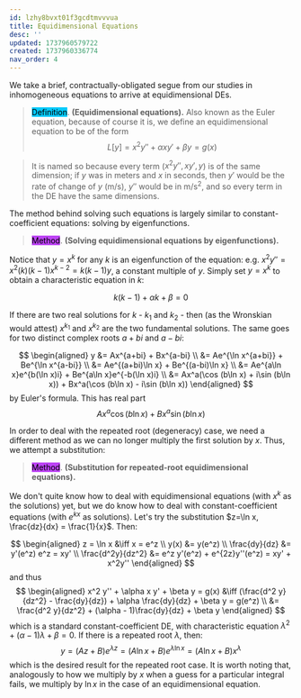 ```yaml
---
id: lzhy8bvxt01f3gcdtmvvvua
title: Equidimensional Equations
desc: ''
updated: 1737960579722
created: 1737960336774
nav_order: 4
---
```

We take a brief, contractually-obligated segue from our studies in inhomogeneous equations to arrive at equidimensional DEs.

> <span style="background-color: #03cafc; color: black;">Definition</span>. **(Equidimensional equations).** Also known as the Euler equation, because of course it is, we define an equidimensional equation to be of the form
$$
        L[y] = x^2y'' + \alpha xy' + \beta y = g(x)
$$

> It is named so because every term ($x^2y'', xy', y$) is of the same dimension; if $y$ was in meters and $x$ in seconds, then $y'$ would be the rate of change of $y$ (m/s), $y''$ would be in m/s$^2$, and so every term in the DE have the same dimensions.

The method behind solving such equations is largely similar to constant-coefficient equations: solving by eigenfunctions.

> <span style="background-color: #bc42f5; color: black;">Method</span>. **(Solving equidimensional equations by eigenfunctions).**

Notice that $y=x^k$ for any $k$ is an eigenfunction of the equation: e.g. $x^2y'' = x^2(k)(k-1)x^{k-2} = k(k-1)y$, a constant multiple of $y$. Simply set $y = x^k$ to obtain a characteristic equation in $k$:

$$
 k(k-1) + \alpha k + \beta = 0
$$

If there are two real solutions for $k$ - $k_1$ and $k_2$ - then (as the Wronskian would attest) $x^{k_1}$ and $x^{k_2}$ are the two fundamental solutions. The same goes for two distinct complex roots $a+bi$ and $a-bi$:

$$
\begin{aligned}
y &= Ax^{a+bi} + Bx^{a-bi} \\
&= Ae^{\ln x^{a+bi}} + Be^{\ln x^{a-bi}}  \\
&= Ae^{(a+bi)\ln x} + Be^{(a-bi)\ln x} \\
&= Ae^{a\ln x}e^{b(\ln x)i} + Be^{a\ln x}e^{-b(\ln x)i} \\
&= Ax^a(\cos (b\ln x) + i\sin (b\ln x)) + Bx^a(\cos (b\ln x) - i\sin (b\ln x))
\end{aligned}
$$
by Euler's formula. This has real part
$$
Ax^a\cos (b\ln x) + Bx^a\sin (b \ln x)
$$

In order to deal with the repeated root (degeneracy) case, we need a different method as we can no longer multiply the first solution by $x$. Thus, we attempt a substitution:

> <span style="background-color: #bc42f5; color: black;">Method</span>. **(Substitution for repeated-root equidimensional equations).**

We don't quite know how to deal with equidimensional equations (with $x^k$ as the solutions) yet, but we do know how to deal with constant-coefficient equations (with $e^{kx}$ as solutions). Let's try the substitution $z=\ln x, \frac{dz}{dx} = \frac{1}{x}$. Then:

$$
\begin{aligned}
    z = \ln x &\iff x = e^z \\
    y(x) &= y(e^z) \\
    \frac{dy}{dz} &= y'(e^z) e^z = xy' \\
    \frac{d^2y}{dz^2} &= e^z y'(e^z) + e^{2z}y''(e^z) = xy' + x^2y''
\end{aligned}
$$
and thus 
$$
\begin{aligned}
    x^2 y'' + \alpha x y' + \beta y = g(x) &\iff (\frac{d^2 y}{dz^2} - \frac{dy}{dz}) + \alpha \frac{dy}{dz} + \beta y = g(e^z) \\
    &= \frac{d^2 y}{dz^2} + (\alpha - 1)\frac{dy}{dz} + \beta y 
\end{aligned}
$$
which is a standard constant-coefficient DE, with characteristic equation $\lambda^2 + (\alpha-1)\lambda + \beta=0$. If there is a repeated root $\lambda$, then:
$$
y = (Az+B)e^{\lambda z} = (A\ln x + B)e^{\lambda \ln x} = (A\ln x + B)x^{\lambda}
$$
which is the desired result for the repeated root case. It is worth noting that, analogously to how we multiply by $x$ when a guess for a particular integral fails, we multiply by $\ln x$ in the case of an equidimensional equation.
